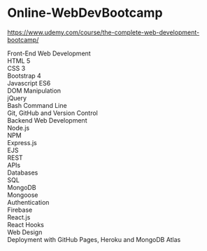 # Online-WebDevBootcamp

https://www.udemy.com/course/the-complete-web-development-bootcamp/

Front-End Web Development  
HTML 5  
CSS 3  
Bootstrap 4  
Javascript ES6  
DOM Manipulation  
jQuery  
Bash Command Line  
Git, GitHub and Version Control  
Backend Web Development  
Node.js  
NPM  
Express.js  
EJS  
REST  
APIs  
Databases  
SQL  
MongoDB  
Mongoose  
Authentication  
Firebase  
React.js  
React Hooks  
Web Design  
Deployment with GitHub Pages, Heroku and MongoDB Atlas
